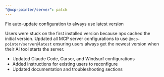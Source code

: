 ```yaml
---
"@mcp-pointer/server": patch
---
```


Fix auto-update configuration to always use latest version

Users were stuck on the first installed version because npx cached the initial version. Updated all MCP server configurations to use `@mcp-pointer/server@latest` ensuring users always get the newest version when their AI tool starts the server.

- Updated Claude Code, Cursor, and Windsurf configurations
- Added instructions for existing users to reconfigure
- Updated documentation and troubleshooting sections
